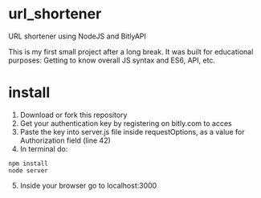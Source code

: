 # url_shortener
URL shortener using NodeJS and BitlyAPI

This is my first small project after a long break. It was built for educational purposes: 
Getting to know overall JS syntax and ES6, API, etc.

# install
1. Download or fork this repository
2. Get your authentication key by registering on bitly.com to acces
3. Paste the key into server.js file inside requestOptions, as a value for Authorization field (line 42)
4. In terminal do:
```
npm install
node server
```
5. Inside your browser go to localhost:3000
